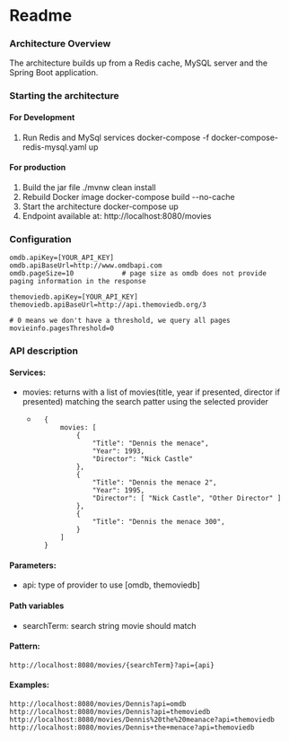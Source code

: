 # Readme

### Architecture Overview
The architecture builds up from a Redis cache, MySQL server and the Spring Boot application.

### Starting the architecture 

#### For Development
1. Run Redis and MySql services
docker-compose -f docker-compose-redis-mysql.yaml up

#### For production
1. Build the jar file
./mvnw clean install
2. Rebuild Docker image 
docker-compose build --no-cache
3. Start the architecture
docker-compose up
4. Endpoint available at:
http://localhost:8080/movies

### Configuration
````
omdb.apiKey=[YOUR_API_KEY]          
omdb.apiBaseUrl=http://www.omdbapi.com
omdb.pageSize=10            # page size as omdb does not provide paging information in the response

themoviedb.apiKey=[YOUR_API_KEY] 
themoviedb.apiBaseUrl=http://api.themoviedb.org/3

# 0 means we don't have a threshold, we query all pages
movieinfo.pagesThreshold=0
````

### API description
#### Services:
- movies: returns with a list of movies(title, year if presented, director if presented) matching the search patter using the selected provider
    - ```
        { 
            movies: [
                {
                    "Title": "Dennis the menace",
                    "Year": 1993,
                    "Director": "Nick Castle"
                },
                {
                    "Title": "Dennis the menace 2",
                    "Year": 1995,
                    "Director": [ "Nick Castle", "Other Director" ]
                },
                {
                    "Title": "Dennis the menace 300",
                }
            ] 
        }
#### Parameters: 
- api: type of provider to use [omdb, themoviedb]
#### Path variables
- searchTerm: search string movie should match

#### Pattern:
````
http://localhost:8080/movies/{searchTerm}?api={api}
````

#### Examples:
````
http://localhost:8080/movies/Dennis?api=omdb
http://localhost:8080/movies/Dennis?api=themoviedb
http://localhost:8080/movies/Dennis%20the%20meanace?api=themoviedb
http://localhost:8080/movies/Dennis+the+menace?api=themoviedb
````
